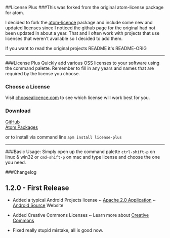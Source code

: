 ##License Plus
###This was forked from the original atom-license package for atom.

I decided to fork the [atom-licence][17f3d1a1] package and include some new and updated licenses since I noticed the github page for the original had not been updated in about a year.  That and I often work with projects that use licenses that weren't available so I decided to add them.

If you want to read the original projects README it's README-ORIG
 
---
###License Plus
Quickly add various OSS licenses to your software using the command palette. Remember to fill in any years and names that are required by the license you choose.

### Choose a License
Visit [choosealicence.com][263fbea3] to see which license will work best for you.

### Download
[GitHub][d46bcaeb]  
[Atom Packages][d31a0d20]

or to install via command line
`apm install license-plus`

---
###Basic Usage:
Simply open up the command palette `ctrl-shift-p` on linux & win32 or `cmd-shift-p` on mac
and type license and choose the one you need.

###Changelog
## 1.2.0 - First Release
- Added a typical Android Projects license ~ [Apache 2.0 Application][a04b8bc9] ~ [Android Source][6d44bc87] Website
- Added Creative Commons Licenses ~ Learn more about [Creative Commons][9e11d1f6]
- Fixed really stupid mistake, all is good now.


  [d46bcaeb]: https://github.com/JustSomeDood/license-plus.git "Clone Meh"
  [17f3d1a1]: https://atom.io/packages/atom-license "link to original package"
  [263fbea3]: http://choosealicense.com/ "choosealicence"
  [d31a0d20]: https://atom.io/packages/license-plus "license-plus"
  [9e11d1f6]: https://creativecommons.org "creative commons"
  [6d44bc87]: https://source.android.com/source/licenses.html "info on android licenses"
  [a04b8bc9]: http://www.apache.org/licenses/LICENSE-2.0#apply "apache android"
